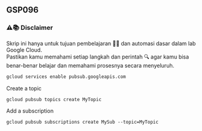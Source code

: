 GSP096
---
### ⚠️📚 Disclaimer

Skrip ini hanya untuk tujuan pembelajaran 🧑‍🎓 dan automasi dasar dalam lab Google Cloud.  
Pastikan kamu memahami setiap langkah dan perintah 🔍 agar kamu bisa benar-benar belajar dan memahami prosesnya secara menyeluruh.

```bash
gcloud services enable pubsub.googleapis.com
```
Create a topic
```
gcloud pubsub topics create MyTopic
```
Add a subscription
```
gcloud pubsub subscriptions create MySub --topic=MyTopic
